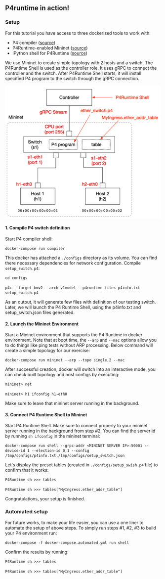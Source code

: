 ## P4runtime in action!

### Setup

For this tutorial you have access to three dockerized tools to work with:

* P4 compiler ([source](https://github.com/p4lang/p4c))
* P4Runtime-enabled Mininet ([source](https://github.com/opennetworkinglab/p4mn-docker))
* IPython shell for P4Runtime ([source](https://github.com/p4lang/p4runtime-shell))

We use Mininet to create simple topology with 2 hosts and a switch. The P4Runtime Shell is used as the controller role. It uses gRPC to connect the controller and the switch. After P4Runtime Shell starts, it will install specified P4 program to the switch through the gRPC connection.

![network](blobs/network.png)

#### 1. Compile P4 switch definition

Start P4 compiler shell:

```
docker-compose run compiler
```

This docker has attached a `./configs` directory as its volume. You can find there necessary dependencies for network configuration. Compile `setup_switch.p4`:

```
cd configs

p4c --target bmv2 --arch v1model --p4runtime-files p4info.txt setup_switch.p4 
```

As an output, it will generate few files with definition of our testing switch. Later, we will launch the P4 Runtime Shell, using the p4info.txt and setup_switch.json files generated.

#### 2. Launch the Mininet Environment

Start a Mininet environment that supports the P4 Runtime in docker environment. Note that at boot time, the `--arp` and `--mac` options allow you to do things like ping tests without ARP processing. Below command will create a simple topology for our exercise:

```
docker-compose run mininet --arp --topo single,2 --mac
```

After successful creation, docker will switch into an interactive mode, you can check built topology and host configs by executing:

```
mininet> net

mininet> h1 ifconfig h1-eth0
```

Make sure to leave that mininet server running in the background.

#### 3. Connect P4 Runtime Shell to Mininet

Start P4 Runtime Shell. Make sure to connect properly to your mininet server running in the background from step #2. You can find the server id by running `sh ifconfig` in the mininet terminal:

```
docker-compose run shell --grpc-addr <MININET SERVER IP>:50001 --device-id 1 --election-id 0,1 --config /tmp/configs/p4info.txt,/tmp/configs/setup_switch.json
```

Let's display the preset tables (created in `./configs/setup_swish.p4` file) to confirm that it works:

```
P4Runtime sh >>> tables 

P4Runtime sh >>> tables["MyIngress.ether_addr_table"] 
```

Congratulations, your setup is finished.

### Automated setup

For future works, to make your life easier, you can use a one liner to automate the setup of above steps. To simply run steps #1, #2, #3 to build your P4 environment run:

```
docker-compose -f docker-compose.automated.yml run shell
```

Confirm the results by running:

```
P4Runtime sh >>> tables 

P4Runtime sh >>> tables["MyIngress.ether_addr_table"] 
```
